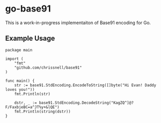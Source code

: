 go-base91
=========

This is a work-in-progress implementaiton of Base91 encoding for Go.

Example Usage
-------------
	package main
	
	import (
		"fmt"
		"github.com/chrissnell/base91"
	)
	
	func main() {
		str := base91.StdEncoding.EncodeToString([]byte("Hi Evan! Daddy loves you!"))
		fmt.Println(str)
	
		dstr, _ := base91.StdEncoding.DecodeString("KagZQ^]@?F/FaxbjeBC=a^JT%y+&lQE")
		fmt.Println(string(dstr))
	}

